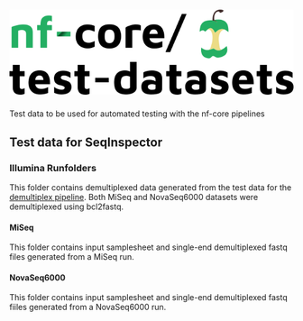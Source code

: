 # ![nfcore/test-datasets](docs/images/test-datasets_logo.png)
Test data to be used for automated testing with the nf-core pipelines

## Test data for SeqInspector

### Illumina Runfolders
This folder contains demultiplexed data generated from the test data for the [demultiplex pipeline](https://github.com/nf-core/test-datasets/tree/demultiplex). Both MiSeq and NovaSeq6000 datasets were demultiplexed using bcl2fastq.

#### MiSeq
This folder contains input samplesheet and single-end demultiplexed fastq files generated from a MiSeq run.

#### NovaSeq6000

This folder contains input samplesheet and single-end demultiplexed fastq fiiles generated from a NovaSeq6000 run.
